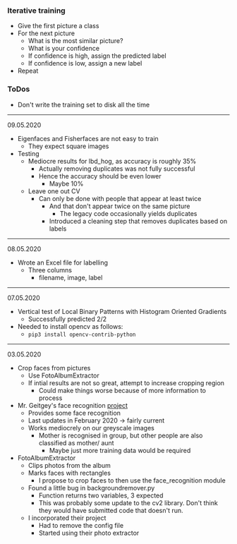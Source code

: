 ### Iterative training
* Give the first picture a class
* For the next picture
    * What is the most similar picture?
    * What is your confidence
    * If confidence is high, assign the predicted label
    * If confidence is low, assign a new label
* Repeat



### ToDos
* Don't write the training set to disk all the time



----------
09.05.2020
* Eigenfaces and Fisherfaces are not easy to train
    * They expect square images
* Testing
    * Mediocre results for lbd_hog, as accuracy is roughly 35%
        * Actually removing duplicates was not fully successful
        * Hence the accuracy should be even lower
            * Maybe 10%
    * Leave one out CV
        * Can only be done with people that appear at least twice
            * And that don't appear twice on the same picture
                * The legacy code occasionally yields duplicates
            * Introduced a cleaning step that removes duplicates based on labels

----------
08.05.2020
* Wrote an Excel file for labelling
    * Three columns
        * filename, image, label

----------
07.05.2020
* Vertical test of Local Binary Patterns with Histogram Oriented Gradients
    * Successfully predicted 2/2
* Needed to install opencv as follows:
    * `pip3 install opencv-contrib-python`


----------
03.05.2020
* Crop faces from pictures
    * Use FotoAlbumExtractor
    * If intial results are not so great, attempt to increase cropping region
        * Could make things worse because of more information to process
* Mr. Geitgey's face recognition [project](https://github.com/ageitgey/face_recognition)
    * Provides some face recognition
    * Last updates in February 2020 -> fairly current
    * Works mediocrely on our greyscale images
        * Mother is recognised in group, but other people are also classified as mother/ aunt
            * Maybe just more training data would be required
* FotoAlbumExtractor
    * Clips photos from the album
    * Marks faces with rectangles
        * I propose to crop faces to then use the face_recognition module
    * Found a little bug in backgroundremover.py
        * Function returns two variables, 3 expected
        * This was probably some update to the cv2 library. Don't think they would have submitted code that doesn't run.
    * I incorporated their project 
        * Had to remove the config file
        * Started using their photo extractor